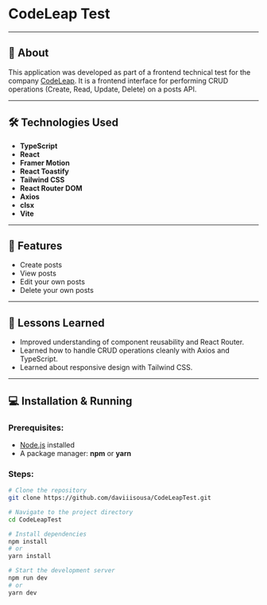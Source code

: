 # CodeLeap Test

---

## 📌 About

This application was developed as part of a frontend technical test for the company [CodeLeap](https://codeleap.co.uk/). It is a frontend interface for performing CRUD operations (Create, Read, Update, Delete) on a posts API.

---

## 🛠️ Technologies Used

- **TypeScript**  
- **React**  
- **Framer Motion**  
- **React Toastify**  
- **Tailwind CSS**  
- **React Router DOM**  
- **Axios**  
- **clsx**  
- **Vite**

---

## 🚀 Features

- Create posts  
- View posts  
- Edit your own posts  
- Delete your own posts  

---

## 🧠 Lessons Learned

- Improved understanding of component reusability and React Router.
- Learned how to handle CRUD operations cleanly with Axios and TypeScript.
- Learned about responsive design with Tailwind CSS.

---

## 💻 Installation & Running

### Prerequisites:

- [Node.js](https://nodejs.org/) installed  
- A package manager: **npm** or **yarn**

### Steps:

```bash
# Clone the repository
git clone https://github.com/daviiisousa/CodeLeapTest.git

# Navigate to the project directory
cd CodeLeapTest

# Install dependencies
npm install
# or
yarn install

# Start the development server
npm run dev
# or
yarn dev
```
